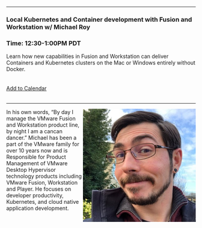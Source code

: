 <style>
  body {background-image:url('github-site-BG.png'); background-repeat: repeat-y; }
  .wrapper {margin-top:75px;}
  header {top:20px!important;
  .session-wrapper{border:1px solid #36373b; border-radius:5px; padding:20px; background-color:##D3D3D3;}
  
</style>
<hr/>

### **Local Kubernetes and Container development with Fusion and Workstation w/ Michael Roy**
### **Time: 12:30-1:00PM PDT**
<div class="session-wrapper">
Learn how new capabilities in Fusion and Workstation can deliver Containers and Kubernetes clusters on the Mac or Windows entirely without Docker.<br>
<br><br> 
  <a title="Add to Calendar" class="addeventatc" data-id="MZ5085491" href="https://www.addevent.com/event/MZ5085491" target="_blank" rel="nofollow">Add to Calendar</a>
        <script type="text/javascript" src="https://addevent.com/libs/atc/1.6.1/atc.min.js" async defer></script>
</div>
<br>

<hr/>
<img src="mike_beardy_smile.jpg" alt="Michael Roy" width="300" height="300" align="right">
    
<p>In his own words, “By day I manage the VMware Fusion and Workstation product line, by night I am a cancan dancer.” Michael has been a part of the VMware family for over 10 years now and is Responsible for Product Management of VMware Desktop Hypervisor technology products including VMware Fusion, Workstation and Player. He focuses on developer productivity, Kubernetes, and cloud native application development.</p>


